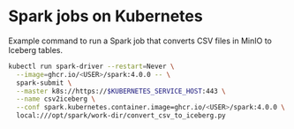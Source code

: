 # Spark jobs on Kubernetes

Example command to run a Spark job that converts CSV files in MinIO to
Iceberg tables.

```bash
kubectl run spark-driver --restart=Never \
  --image=ghcr.io/<USER>/spark:4.0.0 -- \
  spark-submit \
  --master k8s://https://$KUBERNETES_SERVICE_HOST:443 \
  --name csv2iceberg \
  --conf spark.kubernetes.container.image=ghcr.io/<USER>/spark:4.0.0 \
  local:///opt/spark/work-dir/convert_csv_to_iceberg.py
```
